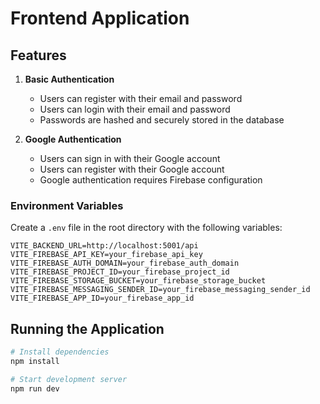 # Frontend Application

## Features

1. **Basic Authentication**
   - Users can register with their email and password
   - Users can login with their email and password
   - Passwords are hashed and securely stored in the database

2. **Google Authentication**
   - Users can sign in with their Google account
   - Users can register with their Google account
   - Google authentication requires Firebase configuration

### Environment Variables

Create a `.env` file in the root directory with the following variables:

```
VITE_BACKEND_URL=http://localhost:5001/api
VITE_FIREBASE_API_KEY=your_firebase_api_key
VITE_FIREBASE_AUTH_DOMAIN=your_firebase_auth_domain
VITE_FIREBASE_PROJECT_ID=your_firebase_project_id
VITE_FIREBASE_STORAGE_BUCKET=your_firebase_storage_bucket
VITE_FIREBASE_MESSAGING_SENDER_ID=your_firebase_messaging_sender_id
VITE_FIREBASE_APP_ID=your_firebase_app_id
```

## Running the Application

```bash
# Install dependencies
npm install

# Start development server
npm run dev
```
